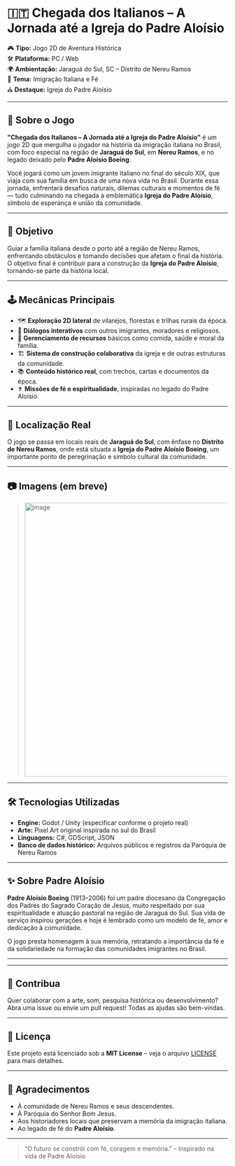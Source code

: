 # 🇮🇹 Chegada dos Italianos – A Jornada até a Igreja do Padre Aloísio

🎮 **Tipo:** Jogo 2D de Aventura Histórica  
🛠️ **Plataforma:** PC / Web  
🌍 **Ambientação:** Jaraguá do Sul, SC – Distrito de Nereu Ramos  
📜 **Tema:** Imigração Italiana e Fé  
⛪ **Destaque:** Igreja do Padre Aloísio

---

## 📖 Sobre o Jogo

**"Chegada dos Italianos – A Jornada até a Igreja do Padre Aloísio"** é um jogo 2D que mergulha o jogador na história da imigração italiana no Brasil, com foco especial na região de **Jaraguá do Sul**, em **Nereu Ramos**, e no legado deixado pelo **Padre Aloísio Boeing**.

Você jogará como um jovem imigrante italiano no final do século XIX, que viaja com sua família em busca de uma nova vida no Brasil. Durante essa jornada, enfrentará desafios naturais, dilemas culturais e momentos de fé — tudo culminando na chegada à emblemática **Igreja do Padre Aloísio**, símbolo de esperança e união da comunidade.

---

## 🎯 Objetivo

Guiar a família italiana desde o porto até a região de Nereu Ramos, enfrentando obstáculos e tomando decisões que afetam o final da história. O objetivo final é contribuir para a construção da **Igreja do Padre Aloísio**, tornando-se parte da história local.

---

## 🕹️ Mecânicas Principais

- 🗺️ **Exploração 2D lateral** de vilarejos, florestas e trilhas rurais da época.
- 💬 **Diálogos interativos** com outros imigrantes, moradores e religiosos.
- 🎒 **Gerenciamento de recursos** básicos como comida, saúde e moral da família.
- 🏗️ **Sistema de construção colaborativa** da igreja e de outras estruturas da comunidade.
- 📚 **Conteúdo histórico real**, com trechos, cartas e documentos da época.
- ✝️ **Missões de fé e espiritualidade**, inspiradas no legado do Padre Aloísio.

---

## 📍 Localização Real

O jogo se passa em locais reais de **Jaraguá do Sul**, com ênfase no **Distrito de Nereu Ramos**, onde está situada a **Igreja do Padre Aloísio Boeing**, um importante ponto de peregrinação e símbolo cultural da comunidade.

---

## 📷 Imagens (em breve)

> <img width="1326" height="626" alt="image" src="https://github.com/user-attachments/assets/7295fe09-475a-402e-a102-d09d814b1598" />

---

## 🛠️ Tecnologias Utilizadas

- **Engine:** Godot / Unity (especificar conforme o projeto real)
- **Arte:** Pixel Art original inspirada no sul do Brasil
- **Linguagens:** C#, GDScript, JSON
- **Banco de dados histórico:** Arquivos públicos e registros da Paróquia de Nereu Ramos

---

## ✨ Sobre Padre Aloísio

**Padre Aloísio Boeing** (1913–2006) foi um padre diocesano da Congregação dos Padres do Sagrado Coração de Jesus, muito respeitado por sua espiritualidade e atuação pastoral na região de Jaraguá do Sul. Sua vida de serviço inspirou gerações e hoje é lembrado como um modelo de fé, amor e dedicação à comunidade.

O jogo presta homenagem à sua memória, retratando a importância da fé e da solidariedade na formação das comunidades imigrantes no Brasil.

---


---

## 🤝 Contribua

Quer colaborar com a arte, som, pesquisa histórica ou desenvolvimento?  
Abra uma issue ou envie um pull request! Todas as ajudas são bem-vindas.

---

## 📜 Licença

Este projeto está licenciado sob a **MIT License** – veja o arquivo [LICENSE](./LICENSE) para mais detalhes.

---

## 🙌 Agradecimentos

- À comunidade de Nereu Ramos e seus descendentes.
- À Paróquia do Senhor Bom Jesus.
- Aos historiadores locais que preservam a memória da imigração italiana.
- Ao legado de fé do **Padre Aloísio**.

---

> “O futuro se constrói com fé, coragem e memória.” – Inspirado na vida de Padre Aloísio
